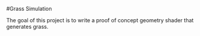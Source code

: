 #Grass Simulation

The goal of this project is to write a proof of concept geometry shader that generates grass.